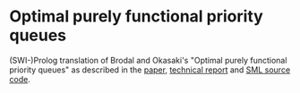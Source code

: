 Optimal purely functional priority queues
=========================================

(SWI-)Prolog translation of Brodal and Okasaki's "Optimal purely functional priority queues" as described in the [paper](http://www.cs.au.dk/~gerth/pub/jfp96.html), [technical report](http://www.cs.au.dk/~gerth/pub/brics-rs-96-37.html) and [SML source code](http://www.eecs.usma.edu/webs/people/okasaki/jfp96/index.html).
